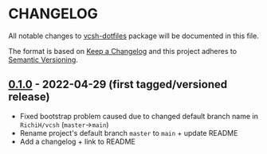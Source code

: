 # CHANGELOG

All notable changes to [vcsh-dotfiles][0] package will be
documented in this file.

The format is based on [Keep a Changelog](http://keepachangelog.com/)
and this project adheres to [Semantic Versioning](http://semver.org/).

## [0.1.0] - 2022-04-29 (first tagged/versioned release)

- Fixed bootstrap problem caused due to changed default branch name in
  `RichiH/vcsh` (`master`->`main`)
- Rename project's default branch `master` to `main` + update README
- Add a changelog + link to README

[0.1.0]: https://github.com/ek9/vcsh-dotfiles/tag/v0.1.0

[0]: https://github.com/ek9/vcsh-dotfiles


